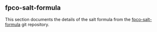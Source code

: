 ## fpco-salt-formula

This section documents the details of the salt formula from the
[fpco-salt-formula](https://github.com/fpco/fpco-salt-formula) git repository.
